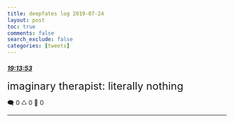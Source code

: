 ```yaml
---
title: deepfates log 2019-07-24
layout: post
toc: true
comments: false
search_exclude: false
categories: [tweets]
---
```



#### <a href = "https://twitter.com/deepfates/status/1154198050107035648">*19:13:53*</a>

<font size="5">imaginary therapist: literally nothing</font>



🗨️ 0 ♺ 0 🤍  0   

---
    
            

